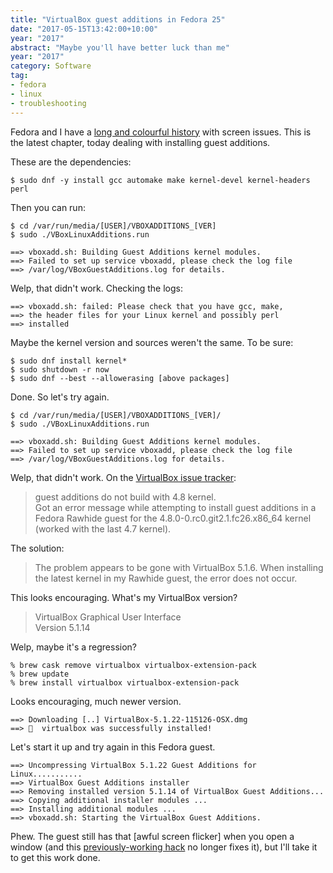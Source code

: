 ```yaml
---
title: "VirtualBox guest additions in Fedora 25"
date: "2017-05-15T13:42:00+10:00"
year: "2017"
abstract: "Maybe you'll have better luck than me"
year: "2017"
category: Software
tag:
- fedora
- linux
- troubleshooting
---
```

Fedora and I have a [long and colourful history] with screen issues. This is the latest chapter, today dealing with installing guest additions.

These are the dependencies:

    $ sudo dnf -y install gcc automake make kernel-devel kernel-headers perl

Then you can run:

    $ cd /var/run/media/[USER]/VBOXADDITIONS_[VER]
    $ sudo ./VBoxLinuxAdditions.run

    ==> vboxadd.sh: Building Guest Additions kernel modules.
    ==> Failed to set up service vboxadd, please check the log file
    ==> /var/log/VBoxGuestAdditions.log for details.

Welp, that didn't work. Checking the logs:

    ==> vboxadd.sh: failed: Please check that you have gcc, make,
    ==> the header files for your Linux kernel and possibly perl
    ==> installed

Maybe the kernel version and sources weren't the same. To be sure:

    $ sudo dnf install kernel*
    $ sudo shutdown -r now
    $ sudo dnf --best --allowerasing [above packages]

Done. So let's try again.

    $ cd /var/run/media/[USER]/VBOXADDITIONS_[VER]/
    $ sudo ./VBoxLinuxAdditions.run

    ==> vboxadd.sh: Building Guest Additions kernel modules.
    ==> Failed to set up service vboxadd, please check the log file
    ==> /var/log/VBoxGuestAdditions.log for details.

Welp, that didn't work. On the [VirtualBox issue tracker]:

> guest additions do not build with 4.8 kernel.  
> Got an error message while attempting to install guest additions in a 
> Fedora Rawhide guest for the 4.8.0-0.rc0.git2.1.fc26.x86_64 kernel 
> (worked with the last 4.7 kernel). 

The solution:

> The problem appears to be gone with VirtualBox 5.1.6. When installing 
> the latest kernel in my Rawhide guest, the error does not occur. 

This looks encouraging. What's my VirtualBox version?

> VirtualBox Graphical User Interface  
> Version 5.1.14

Welp, maybe it's a regression?

    % brew cask remove virtualbox virtualbox-extension-pack
    % brew update
    % brew install virtualbox virtualbox-extension-pack

Looks encouraging, much newer version.

    ==> Downloading [..] VirtualBox-5.1.22-115126-OSX.dmg
    ==> 🍺  virtualbox was successfully installed!

Let's start it up and try again in this Fedora guest.

    ==> Uncompressing VirtualBox 5.1.22 Guest Additions for Linux...........
    ==> VirtualBox Guest Additions installer
    ==> Removing installed version 5.1.14 of VirtualBox Guest Additions...
    ==> Copying additional installer modules ...
    ==> Installing additional modules ...
    ==> vboxadd.sh: Starting the VirtualBox Guest Additions.

Phew. The guest still has that [awful screen flicker] when you open a window (and this [previously-working hack] no longer fixes it), but I'll take it to get this work done.

[long and colourful history]: https://rubenerd.com/fedora-11-almost-awesome/
[Virtualbox issue tracker]: https://www.virtualbox.org/ticket/15713
[really awful screen flicker]: https://www.virtualbox.org/ticket/13653
[previously-working hack]: https://unix.stackexchange.com/questions/132005/screen-flickering-only-on-desktop-with-fedora-20-but-why


